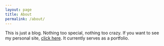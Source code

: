 ```yaml
---
layout: page
title: About
permalink: /about/
---
```


This is just a blog. Nothing too special, nothing too crazy. If you want to see my personal site, [click here][portfolio]. It currently serves as a portfolio.

[portfolio]: https://michaeljarrah.com
